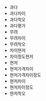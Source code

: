 - 과다
- 과다차이
- 과다착오
- 과다평가
- 무려
- 무려차이
- 무려착오
- 차이현저
- 차이정도현저
- 현저
- 현저가격차이
- 현저가격차이정도
- 현저차이
- 현저차이정도
- 현저착오

